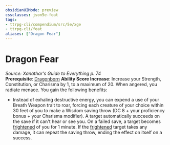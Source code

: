 ```yaml
---
obsidianUIMode: preview
cssclasses: json5e-feat
tags:
- ttrpg-cli/compendium/src/5e/xge
- ttrpg-cli/feat
aliases: ["Dragon Fear"]
---
```

# Dragon Fear
*Source: Xanathar's Guide to Everything p. 74*  
**Prerequisite**: [Dragonborn](3-Mechanics/CLI/races/dragonborn.md)
**Ability Score Increase**: Increase your Strength, Constitution, or Charisma by 1, to a maximum of 20.
When angered, you radiate menace. You gain the following benefits:

- Instead of exhaling destructive energy, you can expend a use of your Breath Weapon trait to roar, forcing each creature of your choice within 30 feet of you to make a Wisdom saving throw (DC 8 + your proficiency bonus + your Charisma modifier). A target automatically succeeds on the save if it can't hear or see you. On a failed save, a target becomes [frightened](3-Mechanics/CLI/rules/conditions.md#Frightened) of you for 1 minute. If the [frightened](3-Mechanics/CLI/rules/conditions.md#Frightened) target takes any damage, it can repeat the saving throw, ending the effect on itself on a success.